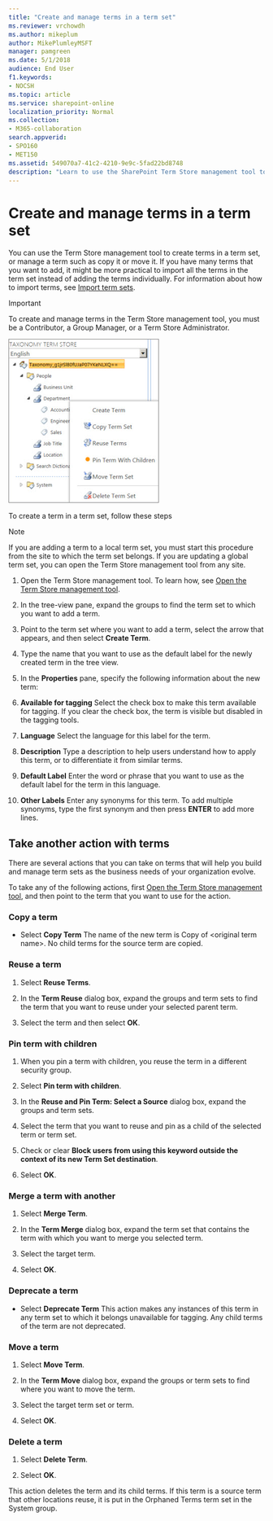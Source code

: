 ```yaml
---
title: "Create and manage terms in a term set"
ms.reviewer: vrchowdh
ms.author: mikeplum
author: MikePlumleyMSFT
manager: pamgreen
ms.date: 5/1/2018
audience: End User
f1.keywords:
- NOCSH
ms.topic: article
ms.service: sharepoint-online
localization_priority: Normal
ms.collection:  
- M365-collaboration
search.appverid:
- SPO160
- MET150
ms.assetid: 549070a7-41c2-4210-9e9c-5fad22bd8748
description: "Learn to use the SharePoint Term Store management tool to create and edit terms in a term store for managed metadata"
---
```


# Create and manage terms in a term set

You can use the Term Store management tool to create terms in a term set, or manage a term such as copy it or move it. If you have many terms that you want to add, it might be more practical to import all the terms in the term set instead of adding the terms individually. For information about how to import terms, see [Import term sets](https://support.office.com/article/168fbc86-7fce-4288-9a1f-b83fc3921c18). 
  
> [!IMPORTANT]
>  To create and manage terms in the Term Store management tool, you must be a Contributor, a Group Manager, or a Term Store Administrator. 
  
![You can select a group name in the Term Store management tool to open a menu that lets you add terms to a term set](media/f5f2bdaa-0bd1-441b-81a2-e732de310d97.png)
  
To create a term in a term set, follow these steps
  
> [!NOTE]
>  If you are adding a term to a local term set, you must start this procedure from the site to which the term set belongs. If you are updating a global term set, you can open the Term Store management tool from any site. 
  
1. Open the Term Store management tool. To learn how, see [Open the Term Store management tool](open-term-store-management-tool.md).
    
2. In the tree-view pane, expand the groups to find the term set to which you want to add a term.
    
3. Point to the term set where you want to add a term, select the arrow that appears, and then select **Create Term**.
    
4. Type the name that you want to use as the default label for the newly created term in the tree view.
    
5. In the **Properties** pane, specify the following information about the new term: 
    
6. **Available for tagging** Select the check box to make this term available for tagging. If you clear the check box, the term is visible but disabled in the tagging tools. 
    
7. **Language** Select the language for this label for the term. 
    
8. **Description** Type a description to help users understand how to apply this term, or to differentiate it from similar terms. 
    
9. **Default Label** Enter the word or phrase that you want to use as the default label for the term in this language. 
    
10. **Other Labels** Enter any synonyms for this term. To add multiple synonyms, type the first synonym and then press **ENTER** to add more lines. 
  
## Take another action with terms
<a name="__toc327965090"> </a>

There are several actions that you can take on terms that will help you build and manage term sets as the business needs of your organization evolve. 
  
To take any of the following actions, first [Open the Term Store management tool](open-term-store-management-tool.md), and then point to the term that you want to use for the action.
  
### Copy a term
<a name="__copy_the_term"> </a>

- Select **Copy Term** The name of the new term is Copy of \<original term name\>. No child terms for the source term are copied. 
    
### Reuse a term
<a name="__reuse_a_term"> </a>

1. Select **Reuse Terms**.
    
2. In the **Term Reuse** dialog box, expand the groups and term sets to find the term that you want to reuse under your selected parent term. 
    
3. Select the term and then select **OK**. 
    
### Pin term with children
<a name="__pin_term_with"> </a>

1. When you pin a term with children, you reuse the term in a different security group. 
    
2. Select **Pin term with children**.
    
3. In the **Reuse and Pin Term: Select a Source** dialog box, expand the groups and term sets. 
    
4. Select the term that you want to reuse and pin as a child of the selected term or term set.
    
5. Check or clear **Block users from using this keyword outside the context of its new Term Set destination**.
    
6. Select **OK**.
    
### Merge a term with another
<a name="__merge_a_term"> </a>

1. Select **Merge Term**.
    
2. In the **Term Merge** dialog box, expand the term set that contains the term with which you want to merge you selected term. 
    
3. Select the target term.
    
4. Select **OK**. 
    
### Deprecate a term
<a name="__deprecate_a_term"> </a>

- Select **Deprecate Term** This action makes any instances of this term in any term set to which it belongs unavailable for tagging. Any child terms of the term are not deprecated. 
    
### Move a term
<a name="__move_a_term"> </a>

1. Select **Move Term**.
    
2. In the **Term Move** dialog box, expand the groups or term sets to find where you want to move the term. 
    
3. Select the target term set or term. 
    
4. Select **OK**. 
    
### Delete a term
<a name="__delete_a_term"> </a>

1. Select **Delete Term**.
    
2. Select **OK**.
    
This action deletes the term and its child terms. If this term is a source term that other locations reuse, it is put in the Orphaned Terms term set in the System group.
  

